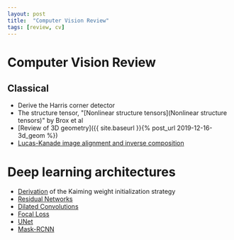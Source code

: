 ```yaml
---
layout: post
title:  "Computer Vision Review"
tags: [review, cv]
---
```

# Computer Vision Review

## Classical
- Derive the Harris corner detector
- The structure tensor, "[Nonlinear structure tensors](Nonlinear structure tensors)" by Brox et al
- [Review of 3D geometry]({{ site.baseurl }}{% post_url 2019-12-16-3d_geom %})
- [Lucas-Kanade image alignment and inverse composition](https://arxiv.org/abs/1612.03897)

# Deep learning architectures
- [Derivation](https://arxiv.org/abs/1502.01852) of the Kaiming weight initialization strategy
- [Residual Networks](https://arxiv.org/abs/1512.03385)
- [Dilated Convolutions](https://arxiv.org/abs/1511.07122)
- [Focal Loss](https://arxiv.org/abs/1708.02002)
- [UNet](https://arxiv.org/abs/1505.04597)
- [Mask-RCNN](https://arxiv.org/abs/1703.06870)
